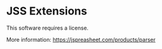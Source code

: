 # JSS Extensions

This software requires a license.

More information:
https://jspreasheet.com/products/parser